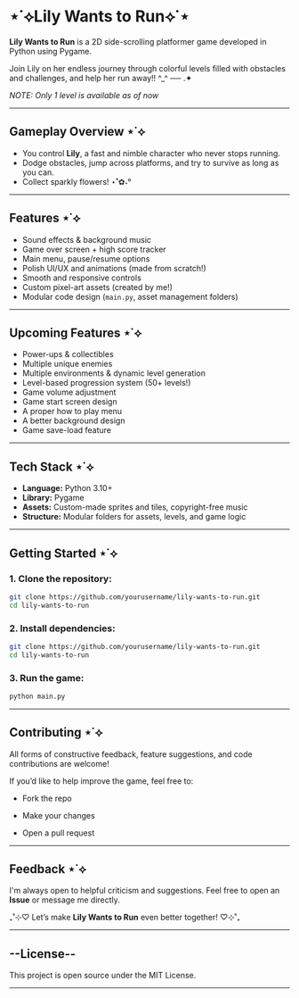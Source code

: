 # ⋆˙⟡Lily Wants to Run⟡˙⋆

**Lily Wants to Run** is a 2D side-scrolling platformer game developed in Python using Pygame.

Join Lily on her endless journey through colorful levels filled with obstacles and challenges, and help her run away!! ^_^ ── .✦

*NOTE: Only 1 level is available as of now*

---

## Gameplay Overview ⋆˙⟡

- You control **Lily**, a fast and nimble character who never stops running.
- Dodge obstacles, jump across platforms, and try to survive as long as you can.
- Collect sparkly flowers! ⋆˚✿˖°

---

## Features ⋆˙⟡

- Sound effects & background music
- Game over screen + high score tracker
- Main menu, pause/resume options 
- Polish UI/UX and animations (made from scratch!)
- Smooth and responsive controls    
- Custom pixel-art assets (created by me!)
- Modular code design (`main.py`, asset management folders)

---

## Upcoming Features ⋆˙⟡
  
- Power-ups & collectibles  
- Multiple unique enemies
- Multiple environments & dynamic level generation  
- Level-based progression system (50+ levels!)
- Game volume adjustment
- Game start screen design
- A proper how to play menu
- A better background design
- Game save-load feature

---

## Tech Stack ⋆˙⟡

- **Language:** Python 3.10+  
- **Library:** Pygame  
- **Assets:** Custom-made sprites and tiles, copyright-free music  
- **Structure:** Modular folders for assets, levels, and game logic

---

## Getting Started ⋆˙⟡

### 1. Clone the repository:

```bash
git clone https://github.com/yourusername/lily-wants-to-run.git
cd lily-wants-to-run 
```

### 2. Install dependencies:

```bash
git clone https://github.com/yourusername/lily-wants-to-run.git
cd lily-wants-to-run
```

### 3. Run the game:

```bash
python main.py
```

---

## Contributing ⋆˙⟡
All forms of constructive feedback, feature suggestions, and code contributions are welcome!

If you’d like to help improve the game, feel free to:

- Fork the repo

- Make your changes

- Open a pull request

---

## Feedback ⋆˙⟡
I'm always open to helpful criticism and suggestions. Feel free to open an **Issue** or message me directly.

₊˚⊹♡ Let’s make **Lily Wants to Run** even better together! ♡⊹˚₊

---

## --License--
This project is open source under the MIT License.

---
